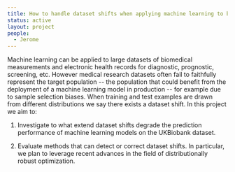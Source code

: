 ```yaml
---
title: How to handle dataset shifts when applying machine learning to biomedical data
status: active
layout: project
people:
  - Jerome
---
```


Machine learning can be applied to large datasets of biomedical measurements and electronic health records for diagnostic, prognostic, screening, etc. However medical research datasets often fail to faithfully represent the target population -- the population that could benefit from the deployment of a machine learning model in production -- for example due to sample selection biases. When training and test examples are drawn from different distributions we say there exists a dataset shift. In this project we aim to:

1. Investigate to what extend dataset shifts degrade the prediction performance of machine learning models on the UKBiobank dataset.

2. Evaluate methods that can detect or correct dataset shifts. In particular, we plan to leverage recent advances in the field of distributionally robust optimization.


